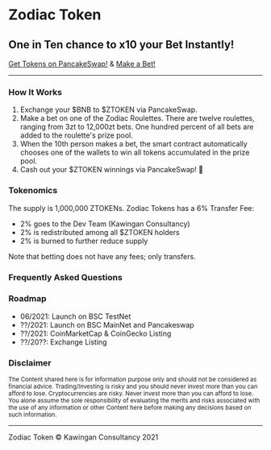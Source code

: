 # Zodiac Token
## One in Ten chance to x10 your Bet Instantly!

[Get Tokens on PancakeSwap!](https://pancakeswap.finance) &amp; [Make a Bet!](https://kawinganconsultancy.github.io/ZodiacToken)

---

### How It Works

1. Exchange your $BNB to $ZTOKEN via PancakeSwap.
2. Make a bet on one of the Zodiac Roulettes. There are twelve roulettes, ranging from 3zt to 12,000zt bets. One hundred percent of all bets are added to the roulette's prize pool.
3. When the 10th person makes a bet, the smart contract automatically chooses one of the wallets to win all tokens accumulated in the prize pool.
4. Cash out your $ZTOKEN winnings via PancakeSwap! 🤑

### Tokenomics

The supply is 1,000,000 ZTOKENs. Zodiac Tokens has a 6% Transfer Fee:

- 2% goes to the Dev Team (Kawingan Consultancy)
- 2% is redistributed among all $ZTOKEN holders
- 2% is burned to further reduce supply

Note that betting does not have any fees; only transfers.

### Frequently Asked Questions

### Roadmap

- 06/2021: Launch on BSC TestNet
- ??/2021: Launch on BSC MainNet and Pancakeswap
- ??/2021: CoinMarketCap & CoinGecko Listing
- ??/20??: Exchange Listing

### Disclaimer

<sub>The Content shared here is for information purpose only and should not be considered as financial advice. Trading/Investing is risky and you should never invest more than you can afford to lose. Cryptocurrencies are risky. Never invest more than you can afford to lose. You alone assume the sole responsibility of evaluating the merits and risks associated with the use of any information or other Content here before making any decisions based on such information.</sub>

---

Zodiac Token &copy; Kawingan Consultancy 2021